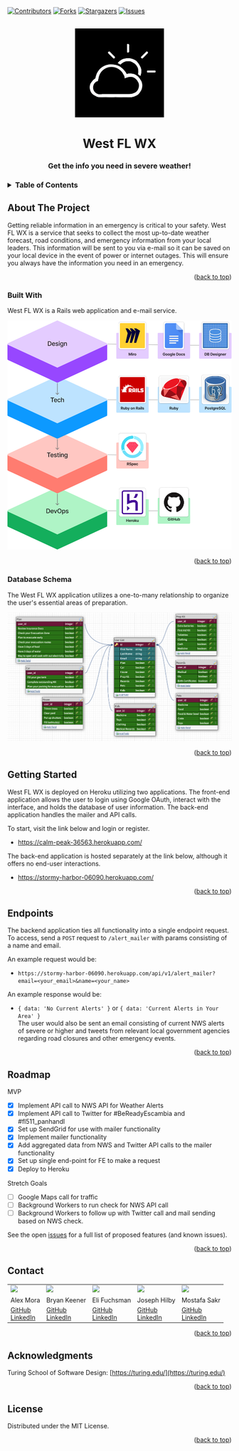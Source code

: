 
[![Contributors][contributors-shield]][contributors-url]
[![Forks][forks-shield]][forks-url]
[![Stargazers][stars-shield]][stars-url]
[![Issues][issues-shield]][issues-url]


<!-- PROJECT LOGO -->
<br />
<div align="center">
  <a href="https://github.com/Consultancy-2208">
    <img src="lib/assets/consultancy.jpeg" alt="Logo" width="200" height="200">
  </a>

  <h1 align="center">West FL WX</h3>

  <h3 align="center">
    Get the info you need in severe weather!
    <br />
  </h3>
</div>

<!-- TABLE OF CONTENTS -->
<h3>
  <details>
    <summary>Table of Contents</summary>
    <ol>
      <li>
        <a href="#about-the-project">About The Project</a>
        <ul>
          <li><a href="#built-with">Built With</a></li>
          <li><a href="#database-schema">Database Schema</a></li>
        </ul>
      </li>
      <li><a href="#getting-started">Getting Started</a></li>
      <li><a href="#endpoints">Endpoints</a></li>
      <li><a href="#roadmap">Roadmap</a></li>
      <li><a href="#contact">Contact</a></li>
      <li><a href="#acknowledgments">Acknowledgments</li>
      <li><a href="#license">License</a></li></a>
    </ol>
  </details>
</h3>

<!-- ABOUT THE PROJECT -->

## About The Project

Getting reliable information in an emergency is critical to your safety. West FL WX is a service that seeks to collect the most up-to-date weather forecast, road conditions, and emergency information from your local leaders. This information will be sent to you via e-mail so it can be saved on your local device in the event of power or internet outages. This will ensure you always have the information you need in an emergency.

<p align="right">(<a href="#top">back to top</a>)</p>

<!-- Built With -->

### Built With

West FL WX is a Rails web application and e-mail service.

<img src="lib/assets/tech-stack.png" alt="Tech-Stack">

<p align="right">(<a href="#top">back to top</a>)</p>

<!-- Database Schema -->
### Database Schema

The West FL WX application utilizes a one-to-many relationship to organize the user's essential areas of preparation.

<img src="lib/assets/database-schema.png" alt="Database-Schema">

<p align="right">(<a href="#top">back to top</a>)</p>

<!-- GETTING STARTED -->
## Getting Started

West FL WX is deployed on Heroku utilizing two applications. The front-end application allows the user to login using Google OAuth, interact with the interface, and holds the database of user information. The back-end application handles the mailer and API calls.

To start, visit the link below and login or register.

* <a href="https://calm-peak-36563.herokuapp.com/">https://calm-peak-36563.herokuapp.com/</a><br>

The back-end application is hosted separately at the link below, although it offers no end-user interactions.

* <a href="https://stormy-harbor-06090.herokuapp.com/">https://stormy-harbor-06090.herokuapp.com/</a><br>

<p align="right">(<a href="#top">back to top</a>)</p>

<!-- Endpoints -->

## Endpoints

The backend application ties all functionality into a single endpoint request. To access, send a `POST` request to `/alert_mailer` with params consisting of a name and email.

An example request would be: 

* `https://stormy-harbor-06090.herokuapp.com/api/v1/alert_mailer?email=<your_email>&name=<your_name>`

An example response would be:

 * `{ data: 'No Current Alerts' }` or `{ data: 'Current Alerts in Your Area' }`<br> The user would also be sent an email consisting of current NWS alerts of severe or higher and tweets from relevant local government agencies regarding road closures and other emergency events.

<p align="right">(<a href="#top">back to top</a>)</p>

<!-- ROADMAP -->
## Roadmap

MVP
* [x] Implement API call to NWS API for Weather Alerts
* [x] Implement API call to Twitter for #BeReadyEscambia and #fl511_panhandl 
* [x] Set up SendGrid for use with mailer functionality
* [x] Implement mailer functionality
* [x] Add aggregated data from NWS and Twitter API calls to the mailer functionality
* [x] Set up single end-point for FE to make a request
* [x] Deploy to Heroku

Stretch Goals
* [ ] Google Maps call for traffic
* [ ] Background Workers to run check for NWS API call
* [ ] Background Workers to follow up with Twitter call and mail sending based on NWS check.

See the open [issues](https://github.com/Consultancy-2208/west_fl_wx_be/issues) for a full list of proposed features (and known issues).

<p align="right">(<a href="#top">back to top</a>)</p>

<!-- CONTACT -->
## Contact

<table>
  <tr>
    <td><img src="https://avatars.githubusercontent.com/u/89422302?v=4" width='150'></td>
    <td><img src="https://avatars.githubusercontent.com/u/101418582?s=150&v=4"></td>
    <td><img src="https://avatars.githubusercontent.com/u/104859844?s=150&v=4"></td>
    <td><img src="https://avatars.githubusercontent.com/u/108031077?s=150&v=4"></td>
    <td><img src="https://avatars.githubusercontent.com/u/110377741?s=150&v=4" width='150'></td>
  </tr>
  <tr>
    <td>Alex Mora</td>
    <td>Bryan Keener</td>
    <td>Eli Fuchsman</td>
    <td>Joseph Hilby</td>
    <td>Mostafa Sakr</td>
  </tr>
  <tr>
    <td>
      <a href="https://github.com/AlexMR-93">GitHub</a><br>
      <a href="https://www.linkedin.com/in/alex-m-b25902240/">LinkedIn</a>
    </td>
    <td>
      <a href="https://github.com/bkeener7">GitHub</a><br>
      <a href="https://www.linkedin.com/in/bkeener/">LinkedIn</a>
    </td>
    <td>
      <a href="https://github.com/efuchsman">GitHub</a><br>
      <a href="https://www.linkedin.com/in/elifuchsman/">LinkedIn</a>
    </td>
    <td>
      <a href="https://github.com/josephhilby">GitHub</a><br>
      <a href="https://www.linkedin.com/in/josephmhilby/">LinkedIn</a>
    </td>
    <td>
      <a href="https://github.com/msakr21">GitHub</a><br>
      <a href="https://www.linkedin.com/in/mostafa-sakr-4bb722250">LinkedIn</a>
    </td>
  </tr>
</table>

<p align="right">(<a href="#top">back to top</a>)</p>

<!-- ACKNOWLEDGMENTS -->
## Acknowledgments

Turing School of Software Design: [https://turing.edu/](https://turing.edu/)

<p align="right">(<a href="#top">back to top</a>)</p>

<!-- LICENSE -->
## License

Distributed under the MIT License.

<p align="right">(<a href="#top">back to top</a>)</p>

<!-- MARKDOWN LINKS & IMAGES -->
<!-- https://www.markdownguide.org/basic-syntax/#reference-style-links -->
[contributors-shield]: https://img.shields.io/github/contributors/Consultancy-2208/west_fl_wx_be.svg?style=for-the-badge
[contributors-url]: https://github.com/Consultancy-2208/west_fl_wx_be/graphs/contributors
[forks-shield]: https://img.shields.io/github/forks/Consultancy-2208/west_fl_wx_be.svg?style=for-the-badge
[forks-url]: https://github.com/Consultancy-2208/west_fl_wx_be/network/members
[stars-shield]: https://img.shields.io/github/stars/Consultancy-2208/west_fl_wx_be.svg?style=for-the-badge
[stars-url]: https://github.com/Consultancy-2208/west_fl_wx_be/stargazers
[issues-shield]: https://img.shields.io/github/issues/Consultancy-2208/west_fl_wx_be.svg?style=for-the-badge
[issues-url]: https://github.com/Consultancy-2208/west_fl_wx_be/issues
[license-shield]: https://img.shields.io/github/license/Consultancy-2208/west_fl_wx_be.svg?style=for-the-badge
[license-url]: https://github.com/Consultancy-2208/west_fl_wx_be/blob/master/LICENSE.txt
[linkedin-shield]: https://img.shields.io/badge/-LinkedIn-black.svg?style=for-the-badge&logo=linkedin&colorB=555
[linkedin-url]: https://linkedin.com/in/othneildrew